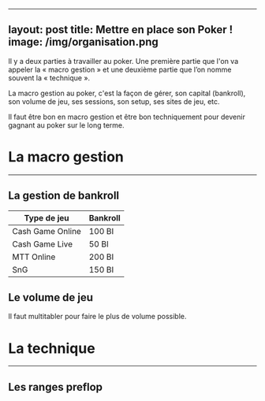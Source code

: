 

---
layout: post
title: Mettre en place son Poker !
image: /img/organisation.png
---
Il y a deux parties à travailler au poker. Une première partie que l'on va appeler la « macro gestion » et  une deuxième partie que l’on nomme souvent la « technique ».

La macro gestion au poker, c'est la façon de gérer, son capital (bankroll), son volume de jeu, ses sessions, son setup, ses sites de jeu, etc.

Il faut être bon en macro gestion et être bon techniquement pour devenir gagnant au poker sur le long terme.


# La macro gestion
---

## La gestion de bankroll

|Type de jeu|Bankroll|
|-|-|
|Cash Game Online|100 BI|
|Cash Game Live|50 BI|
|MTT Online|200 BI|
|SnG|150 BI|


## Le volume de jeu
Il faut multitabler pour faire le plus de volume possible.


# La technique
---

## Les ranges preflop
<!--stackedit_data:
eyJoaXN0b3J5IjpbMjk3MzUyOTA0LDcxMDgwODUzOCwtMTM0OD
kzNTU2MiwxODExMjA5NjUxLC04NjU1MjM0NjMsLTUyNjk2ODg2
NywtMjkyMDU4ODEwXX0=
-->